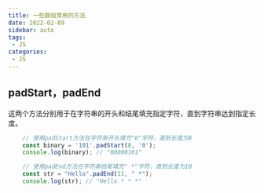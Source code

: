 ```yaml
---
title: 一些数组常用的方法
date: 2022-02-09
sidebar: auto
tags: 
 - JS
categories:
 - JS
---
```


## padStart，padEnd
这两个方法分别用于在字符串的开头和结尾填充指定字符，直到字符串达到指定长度。
```javascript
    // 使用padStart方法在字符串开头填充"0"字符，直到长度为8
    const binary = '101'.padStart(8, '0');
    console.log(binary); // "00000101"

    // 使用padEnd方法在字符串结尾填充" *"字符，直到长度为10
    const str = "Hello".padEnd(11, " *");
    console.log(str); // "Hello * * *"
```
